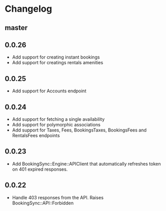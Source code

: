 # Changelog

## master

## 0.0.26

- Add support for creating instant bookings
- Add support for creatings rentals amenities

## 0.0.25

- Add support for Accounts endpoint

## 0.0.24

- Add support for fetching a single availability
- Add support for polymorphic associations
- Add support for Taxes, Fees, BookingsTaxes, BookingsFees and RentalsFees endpoints

## 0.0.23

- Add BookingSync::Engine::APIClient that automatically refreshes token on 401 expired responses.

## 0.0.22

- Handle 403 responses from the API. Raises BookingSync::API::Forbidden
